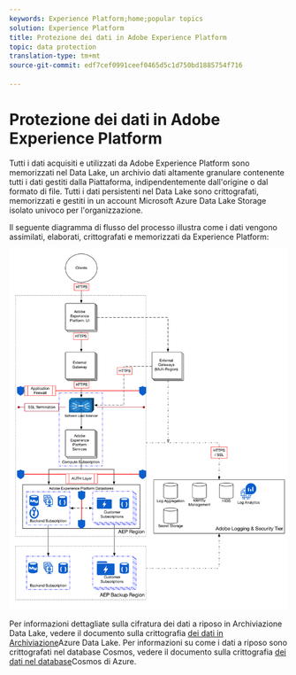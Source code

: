 ```yaml
---
keywords: Experience Platform;home;popular topics
solution: Experience Platform
title: Protezione dei dati in Adobe Experience Platform
topic: data protection
translation-type: tm+mt
source-git-commit: edf7cef0991ceef0465d5c1d750bd1885754f716

---
```



# Protezione dei dati in Adobe Experience Platform

Tutti i dati acquisiti e utilizzati da Adobe Experience Platform sono memorizzati nel Data Lake, un archivio dati altamente granulare contenente tutti i dati gestiti dalla Piattaforma, indipendentemente dall&#39;origine o dal formato di file. Tutti i dati persistenti nel Data Lake sono crittografati, memorizzati e gestiti in un account Microsoft Azure Data Lake Storage isolato univoco per l&#39;organizzazione.

Il seguente diagramma di flusso del processo illustra come i dati vengono assimilati, elaborati, crittografati e memorizzati da Experience Platform:

![](images/data-protection/flow.png)

Per informazioni dettagliate sulla cifratura dei dati a riposo in Archiviazione Data Lake, vedere il documento sulla crittografia [dei dati in Archiviazione](https://docs.microsoft.com/en-us/azure/data-lake-store/data-lake-store-encryption)Azure Data Lake. Per informazioni su come i dati a riposo sono crittografati nel database Cosmos, vedere il documento sulla crittografia [dei dati nel database](https://docs.microsoft.com/en-us/azure/cosmos-db/database-encryption-at-rest)Cosmos di Azure.